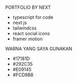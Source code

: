 PORTFOLIO BY NEXT

- typescript for code
- next js
- tailwindcss
- react social icons
- framer motion

WARNA YANG SAYA GUNAKAN
 - #17181D
 - #292C35
 - #E09145
 - #FCD9B8

